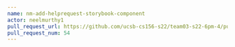 ```yaml
---
name: nm-add-helprequest-storybook-component
actor: neelmurthy1
pull_request_url: https://github.com/ucsb-cs156-s22/team03-s22-6pm-4/pull/54
pull_request_num: 54
---
```

